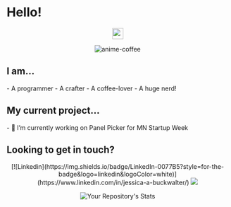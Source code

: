 <h1> Hello! </h1>
<div align="center">
<img src="https://media.giphy.com/media/hvRJCLFzcasrR4ia7z/giphy.gif" width="25px">

![anime-coffee](https://user-images.githubusercontent.com/53263769/139712086-081ac75c-8439-4876-b100-1ad34c29689e.gif)
</div>

  <h2>I am...</h2>
- A programmer
- A crafter
- A coffee-lover
- A huge nerd!
  
  <h2>My current project...</h2>
  - 🔭 I’m currently working on Panel Picker for MN Startup Week

  <h2>Looking to get in touch?</h2>
<div align="center">
[![Linkedin](https://img.shields.io/badge/LinkedIn-0077B5?style=for-the-badge&logo=linkedin&logoColor=white)](https://www.linkedin.com/in/jessica-a-buckwalter/)
<a href="mailto:jessica.a.buckwalter@gmail.com"><img src="https://img.shields.io/badge/Gmail-D14836?style=for-the-badge&logo=gmail&logoColor=white"></a>

![Your Repository's Stats](https://github-readme-stats.vercel.app/api?username=Hopper2021&show_icons=true)
</div>
<!--
**Hopper2021/Hopper2021** is a ✨ _special_ ✨ repository because its `README.md` (this file) appears on your GitHub profile.

Here are some ideas to get you started:

- 🔭 I’m currently working on ...
- 🌱 I’m currently learning ...
- 👯 I’m looking to collaborate on ...
- 🤔 I’m looking for help with ...
- 💬 Ask me about ...
- 📫 How to reach me: ...
- 😄 Pronouns: ...
- ⚡ Fun fact: ...
-->
